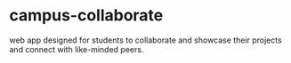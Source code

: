 # campus-collaborate

web app designed for students to collaborate and showcase their projects and connect with like-minded peers.
